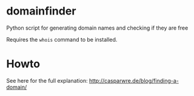 domainfinder
============

Python script for generating domain names and checking if they are free

Requires the ``whois`` command to be installed.

# Howto
See here for the full explanation: http://casparwre.de/blog/finding-a-domain/
